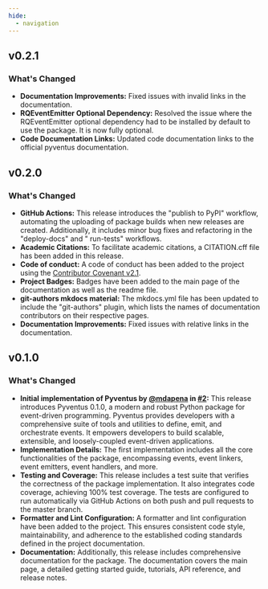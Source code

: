 ```yaml
---
hide:
  - navigation
---
```


[//]: # (--------------------------------------------------------------------------------------------------------------)

## v0.2.1

### What's Changed

- **Documentation Improvements:** Fixed issues with invalid links in the documentation.
- **RQEventEmitter Optional Dependency:** Resolved the issue where the RQEventEmitter optional dependency had to be
  installed by default to use the package. It is now fully optional.
- **Code Documentation Links:** Updated code documentation links to the official pyventus documentation.

[//]: # (--------------------------------------------------------------------------------------------------------------)

## v0.2.0

### What's Changed

- **GitHub Actions:** This release introduces the "publish to PyPI" workflow, automating the uploading of package builds
  when new releases are created. Additionally, it includes minor bug fixes and refactoring in the "deploy-docs" and "
  run-tests" workflows.
- **Academic Citations:** To facilitate academic citations, a CITATION.cff file has been added in this release.
- **Code of conduct:** A code of conduct has been added to the project using
  the [Contributor Covenant v2.1](https://www.contributor-covenant.org/version/2/1/code_of_conduct/).
- **Project Badges:** Badges have been added to the main page of the documentation as well as the readme file.
- **git-authors mkdocs material:** The mkdocs.yml file has been updated to include the "git-authors" plugin, which lists
  the names of documentation contributors on their respective pages.
- **Documentation Improvements:** Fixed issues with relative links in the documentation.

[//]: # (--------------------------------------------------------------------------------------------------------------)

## v0.1.0

### What's Changed

- **Initial implementation of Pyventus by [@mdapena](https://github.com/mdapena)
  in [#2](https://github.com/mdapena/pyventus/pull/2):** This release
  introduces Pyventus 0.1.0, a modern and robust Python package for event-driven programming. Pyventus provides
  developers with a comprehensive suite of tools and utilities to define, emit, and orchestrate events. It empowers
  developers to build scalable, extensible, and loosely-coupled event-driven applications.
- **Implementation Details:** The first implementation includes all the core functionalities of the package,
  encompassing events, event linkers, event emitters, event handlers, and more.
- **Testing and Coverage:** This release includes a test suite that verifies the correctness of the package
  implementation. It also integrates code coverage, achieving 100% test coverage. The tests are configured to run
  automatically via GitHub Actions on both push and pull requests to the master branch.
- **Formatter and Lint Configuration:** A formatter and lint configuration have been added to the project. This ensures
  consistent code style, maintainability, and adherence to the established coding standards defined in the project
  documentation.
- **Documentation:** Additionally, this release includes comprehensive documentation for the package. The documentation
  covers the main page, a detailed getting started guide, tutorials, API reference, and release notes.

[//]: # (--------------------------------------------------------------------------------------------------------------)

<br>
